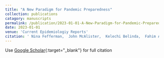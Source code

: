 ```yaml
---
title: "A New Paradigm for Pandemic Preparedness"
collection: publications
catagory: manuscripts
permalink: /publication/2023-01-01-A-New-Paradigm-for-Pandemic-Preparedness
date: 2023-01-01
venue: 'Current Epidemiologiy Reports'
citation: ' Nina Fefferman,  John McAlister,  Kelechi Belinda,  Fahim Azad,  Katherine Barkley,  Amanda Bleichrodt,  Michael Blum,  L. Bourouiba,  Yana Bromberg,  K. Candan,  Gerardo Chowell,  Erin Clancey,  Fawn Cothran,  Sharon DeWitte,  Pilar Fernandez,  David Finnoff,  D. Flaherty,  Nathaniel Gibson,  Natalie Harris,  Qiang He,  Eric Lofgren,  Debra Miller,  James Moody,  Kaitlin Muccio,  Charles Nunn,  Monica Papeș,  Ioannis Paschalidis,  Dana Pasquale,  J. Reed,  Matthew Rogers,  Courtney Schreiner,  Elizabeth Strand,  Clifford Swanson,  Heather Szabo-Rogers,  Sadie Ryan, &quot;A New Paradigm for Pandemic Preparedness.&quot; Current Epidemiologiy Reports, 2023.'
---
```

Use [Google Scholar](https://scholar.google.com/scholar?q=A+New+Paradigm+for+Pandemic+Preparedness){:target="_blank"} for full citation